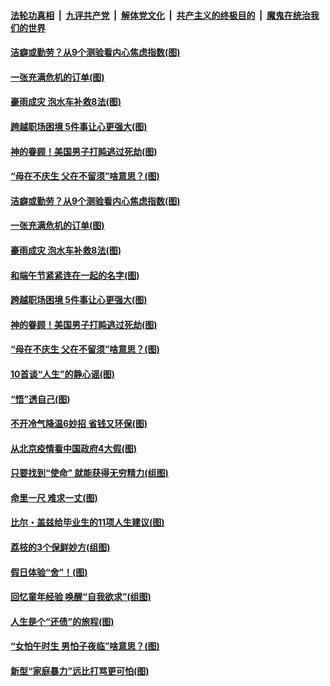 

####  [法轮功真相](../../../../basic/blob/master/README.md?t=06250202) &nbsp;|&nbsp; [九评共产党](../../../../9ping.md/blob/master/README.md?t=06250202) &nbsp;|&nbsp; [解体党文化](../../../../jtdwh.md/blob/master/README.md?t=06250202)  &nbsp;|&nbsp; [共产主义的终极目的](../../../../gczydzjmd.md/blob/master/README.md?t=06250202) &nbsp;|&nbsp; [魔鬼在统治我们的世界](../../../../mgztzwmdsj.md/blob/master/README.md?t=06250202) 

#### [洁癖或勤劳？从9个测验看内心焦虑指数(图)](../pages/p8/937558.md?t=06250202) 

#### [一张充满危机的订单(图)](../pages/p8/936981.md?t=06250202) 

#### [豪雨成灾 泡水车补救8法(图)](../pages/p8/937526.md?t=06250202) 

#### [跨越职场困境 5件事让心更强大(图)](../pages/p8/937375.md?t=06250202) 

#### [神的眷顾！美国男子打盹逃过死劫(图)](../pages/p8/936985.md?t=06250202) 

#### [“母在不庆生 父在不留须”啥意思？(图)](../pages/p8/937234.md?t=06250202) 

#### [洁癖或勤劳？从9个测验看内心焦虑指数(图)](../pages/p8/937558.md?t=06250202) 

#### [一张充满危机的订单(图)](../pages/p8/936981.md?t=06250202) 

#### [豪雨成灾 泡水车补救8法(图)](../pages/p8/937526.md?t=06250202) 

#### [和端午节紧紧连在一起的名字(图)](../pages/p8/937448.md?t=06250202) 

#### [跨越职场困境 5件事让心更强大(图)](../pages/p8/937375.md?t=06250202) 

#### [神的眷顾！美国男子打盹逃过死劫(图)](../pages/p8/936985.md?t=06250202) 

#### [“母在不庆生 父在不留须”啥意思？(图)](../pages/p8/937234.md?t=06250202) 

#### [10首谈“人生”的静心谣(图)](../pages/p8/936965.md?t=06250202) 

#### [“悟”透自己(图)](../pages/p8/936972.md?t=06250202) 

#### [不开冷气降温6妙招 省钱又环保(图)](../pages/p8/937329.md?t=06250202) 

#### [从北京疫情看中国政府4大假(图)](../pages/p8/937196.md?t=06250202) 

#### [只要找到“使命” 就能获得无穷精力(组图)](../pages/p8/937159.md?t=06250202) 

#### [命里一尺 难求一丈(图)](../pages/p8/936782.md?t=06250202) 

#### [比尔・盖兹给毕业生的11项人生建议(图)](../pages/p8/936231.md?t=06250202) 

#### [荔枝的3个保鲜妙方(组图)](../pages/p8/936950.md?t=06250202) 

#### [假日体验“舍”！(图)](../pages/p8/937183.md?t=06250202) 

#### [回忆童年经验 唤醒“自我欲求”(组图)](../pages/p8/937082.md?t=06250202) 

#### [人生是个“还债”的旅程(图)](../pages/p8/936768.md?t=06250202) 

#### [“女怕午时生 男怕子夜临”啥意思？(图)](../pages/p8/937081.md?t=06250202) 

#### [新型“家庭暴力”远比打骂更可怕(图)](../pages/p8/936230.md?t=06250202) 

